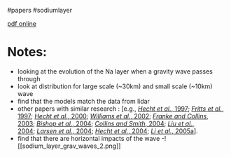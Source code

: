 #papers 
#sodiumlayer 

[pdf online](https://agupubs.onlinelibrary.wiley.com/doi/10.1029/2005JD006749)

# Notes:
- looking at the evolution of the Na layer when a gravity wave passes through
- look at distribution for large scale (~30km) and small scale (~10km) wave
- find that the models match the data from lidar
- other papers with similar research : [e.g., [_Hecht et al._, 1997](https://agupubs.onlinelibrary.wiley.com/doi/10.1029/2005JD006749#jgrd12696-bib-0019); [_Fritts et al._, 1997](https://agupubs.onlinelibrary.wiley.com/doi/10.1029/2005JD006749#jgrd12696-bib-0014); [_Hecht et al._, 2000](https://agupubs.onlinelibrary.wiley.com/doi/10.1029/2005JD006749#jgrd12696-bib-0020); [_Williams et al._, 2002](https://agupubs.onlinelibrary.wiley.com/doi/10.1029/2005JD006749#jgrd12696-bib-0041); [_Franke and Collins_, 2003](https://agupubs.onlinelibrary.wiley.com/doi/10.1029/2005JD006749#jgrd12696-bib-0009); [_Bishop et al._, 2004](https://agupubs.onlinelibrary.wiley.com/doi/10.1029/2005JD006749#jgrd12696-bib-0003); [_Collins and Smith_, 2004](https://agupubs.onlinelibrary.wiley.com/doi/10.1029/2005JD006749#jgrd12696-bib-0007); [_Liu et al._, 2004](https://agupubs.onlinelibrary.wiley.com/doi/10.1029/2005JD006749#jgrd12696-bib-0027); [_Larsen et al._, 2004](https://agupubs.onlinelibrary.wiley.com/doi/10.1029/2005JD006749#jgrd12696-bib-0024); [_Hecht et al._, 2004](https://agupubs.onlinelibrary.wiley.com/doi/10.1029/2005JD006749#jgrd12696-bib-0021); [_Li et al._, 2005a](https://agupubs.onlinelibrary.wiley.com/doi/10.1029/2005JD006749#jgrd12696-bib-0025)].
- find that there are horizontal impacts of the wave
-![[sodium_layer_grav_waves_2.png]]
